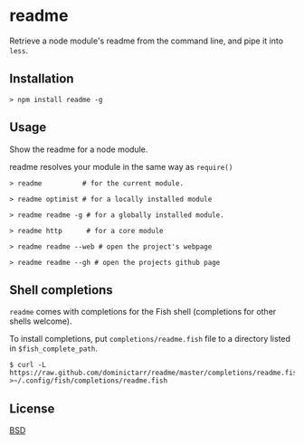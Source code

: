 # readme

Retrieve a node module's readme from the command line, and pipe it into `less`.

## Installation

```
> npm install readme -g
```

## Usage

Show the readme for a node module.

readme resolves your module in the same way as `require()`

```
> readme          # for the current module.

> readme optimist # for a locally installed module

> readme readme -g # for a globally installed module.

> readme http      # for a core module

> readme readme --web # open the project's webpage

> readme readme --gh # open the projects github page
```

## Shell completions

`readme` comes with completions for the Fish shell (completions for other shells welcome).

To install completions, put `completions/readme.fish` file to a directory listed in `$fish_complete_path`.

```
$ curl -L https://raw.github.com/dominictarr/readme/master/completions/readme.fish >~/.config/fish/completions/readme.fish
```

## License

[BSD](http://opensource.org/licenses/BSD-2-Clause)
